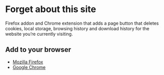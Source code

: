 # Forget about this site

Firefox addon and Chrome extension that adds a page button that deletes cookies, local storage, browsing history and download history for the website you’re currently visiting.


## Add to your browser

 - [Mozilla Firefox](https://addons.mozilla.org/addon/forget-about-this-site/)
 - [Google Chrome](https://chrome.google.com/webstore/detail/forget-about-this-site/okiohagmnigihpbleoloddfldckiknea)
